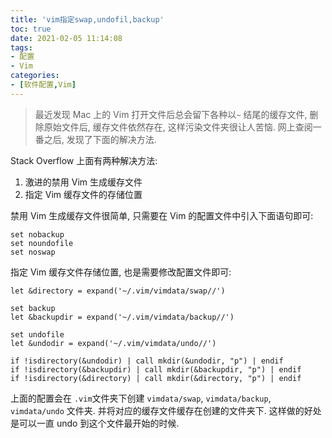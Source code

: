 ```yaml
---
title: 'vim指定swap,undofil,backup'
toc: true
date: 2021-02-05 11:14:08
tags:
- 配置
- Vim
categories:
- [软件配置,Vim]
---
```


> 最近发现 Mac 上的 Vim 打开文件后总会留下各种以`~` 结尾的缓存文件, 删除原始文件后, 缓存文件依然存在, 这样污染文件夹很让人苦恼. 网上查阅一番之后, 发现了下面的解决方法. 

<!--more-->

Stack Overflow 上面有两种解决方法: 

1. 激进的禁用 Vim 生成缓存文件
2. 指定 Vim 缓存文件的存储位置

禁用 Vim 生成缓存文件很简单, 只需要在 Vim 的配置文件中引入下面语句即可: 

```shell
set nobackup
set noundofile
set noswap
```

指定 Vim 缓存文件存储位置, 也是需要修改配置文件即可: 

```shell
let &directory = expand('~/.vim/vimdata/swap//')

set backup
let &backupdir = expand('~/.vim/vimdata/backup//')

set undofile
let &undodir = expand('~/.vim/vimdata/undo//')

if !isdirectory(&undodir) | call mkdir(&undodir, "p") | endif
if !isdirectory(&backupdir) | call mkdir(&backupdir, "p") | endif
if !isdirectory(&directory) | call mkdir(&directory, "p") | endif
```

上面的配置会在 `.vim`文件夹下创建 `vimdata/swap`, `vimdata/backup`, `vimdata/undo` 文件夹. 并将对应的缓存文件缓存在创建的文件夹下. 这样做的好处是可以一直 undo 到这个文件最开始的时候. 

